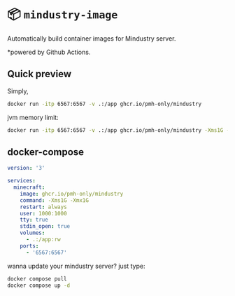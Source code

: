 # :package: `mindustry-image`
Automatically build container images for Mindustry server.

*powered by Github Actions.

## Quick preview
Simply,
```sh
docker run -itp 6567:6567 -v .:/app ghcr.io/pmh-only/mindustry
```

jvm memory limit:
```sh
docker run -itp 6567:6567 -v .:/app ghcr.io/pmh-only/mindustry -Xms1G -Xmx1G
```

## docker-compose
```yml
version: '3'

services:
  minecraft:
    image: ghcr.io/pmh-only/mindustry
    command: -Xms1G -Xmx1G
    restart: always
    user: 1000:1000
    tty: true
    stdin_open: true
    volumes:
      - .:/app:rw
    ports:
      - '6567:6567'
```

wanna update your mindustry server? just type:
```sh
docker compose pull
docker compose up -d
```
